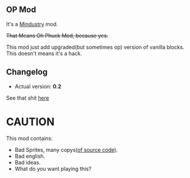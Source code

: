 ## OP Mod
It's a [Mindustry](https://github.com/Anuken/Mindustry/) mod.

~~That Means Oh Phuck Mod, because yes.~~

This mod just add upgraded(but sometimes op) version of vanilla blocks. This doesn't means it's a hack.

## Changelog
- Actual version: **0.2**

See that shit [here](Changelog.md)

# CAUTION
This mod contains:
- Bad Sprites, many copys[(of source code)](https://github.com/Anuken/Mindustry/blob/master/core/assets-raw/sprites/).
- Bad english.
- Bad ideas.
- What do you want playing this?
